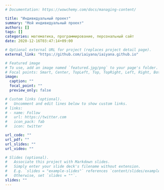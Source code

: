 ```yaml
---
# Documentation: https://wowchemy.com/docs/managing-content/

title: "Индивидуальный проект"
summary: "Мой индивидуальный проект"
authors: []
tags: []
categories: математика, программирование, персональный сайт
date: 2020-12-16T03:47:14+09:00

# Optional external URL for project (replaces project detail page).
external_link: "https://github.com/iaiyana/iaiyana.github.io"

# Featured image
# To use, add an image named `featured.jpg/png` to your page's folder.
# Focal points: Smart, Center, TopLeft, Top, TopRight, Left, Right, BottomLeft, Bottom, BottomRight.
image: 
  caption: ""
  focal_point: ""
  preview_only: false

# Custom links (optional).
#   Uncomment and edit lines below to show custom links.
# links:
# - name: Follow
#   url: https://twitter.com
#   icon_pack: fab
#   icon: twitter

url_code: ""
url_pdf: ""
url_slides: ""
url_video: ""

# Slides (optional).
#   Associate this project with Markdown slides.
#   Simply enter your slide deck's filename without extension.
#   E.g. `slides = "example-slides"` references `content/slides/example-slides.md`.
#   Otherwise, set `slides = ""`.
slides: ""
---
```

